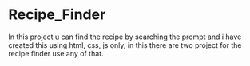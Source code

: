 # Recipe_Finder
In this project u can find the recipe by searching the prompt and i have created this using html, css, js only, in this there are two project for the recipe finder use any of that.
